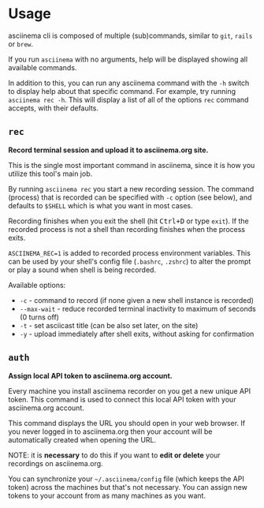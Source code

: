 # Usage

asciinema cli is composed of multiple (sub)commands, similar to `git`,
`rails` or `brew`.

If you run `asciinema` with no arguments, help will be displayed showing all
available commands.

In addition to this, you can run any asciinema command with the `-h` switch
to display help about that specific command. For example, try running
`asciinema rec -h`. This will display a list of all of the options `rec`
command accepts, with their defaults.

## `rec`

__Record terminal session and upload it to asciinema.org site.__

This is the single most important command in asciinema, since it is how you
utilize this tool's main job.

By running `asciinema rec` you start a new recording session. The command
(process) that is recorded can be specified with `-c` option (see below), and
defaults to `$SHELL` which is what you want in most cases.

Recording finishes when you exit the shell (hit <kbd>Ctrl+D</kbd> or type
`exit`). If the recorded process is not a shell than recording finishes when
the process exits.

`ASCIINEMA_REC=1` is added to recorded process environment variables. This
can be used by your shell's config file (`.bashrc`, `.zshrc`) to alter the
prompt or play a sound when shell is being recorded.

Available options:

* `-c` - command to record (if none given a new shell instance is recorded)
* `--max-wait` - reduce recorded terminal inactivity to maximum of <max-wait> seconds (0 turns off)
* `-t` - set asciicast title (can be also set later, on the site)
* `-y` - upload immediately after shell exits, without asking for confirmation

## `auth`

__Assign local API token to asciinema.org account.__

Every machine you install asciinema recorder on you get a new unique API
token. This command is used to connect this local API token with your
asciinema.org account.

This command displays the URL you should open in your web browser. If you
never logged in to asciinema.org then your account will be automatically
created when opening the URL.

NOTE: it is __necessary__ to do this if you want to __edit or delete__ your
recordings on asciinema.org.

You can synchronize your `~/.asciinema/config` file (which keeps the API
token) across the machines but that's not necessary. You can assign new
tokens to your account from as many machines as you want.